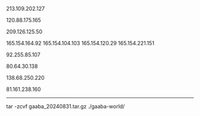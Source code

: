 
213.109.202.127

120.88.175.165

209.126.125.50

165.154.164.92
165.154.104.103
165.154.120.29
165.154.221.151

92.255.85.107

80.64.30.138

138.68.250.220

81.161.238.160



---

 tar -zcvf gaaba_20240831.tar.gz ./gaaba-world/